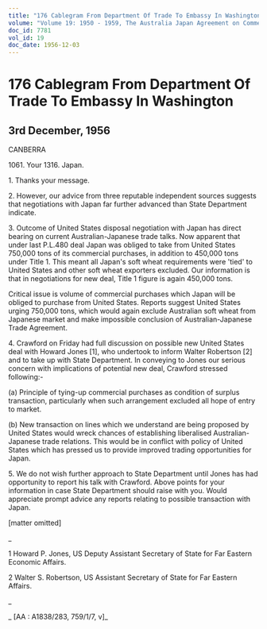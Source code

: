 ```yaml
---
title: "176 Cablegram From Department Of Trade To Embassy In Washington"
volume: "Volume 19: 1950 - 1959, The Australia Japan Agreement on Commerce"
doc_id: 7781
vol_id: 19
doc_date: 1956-12-03
---
```


# 176 Cablegram From Department Of Trade To Embassy In Washington

## 3rd December, 1956

CANBERRA

1061\. Your 1316. Japan.

1\. Thanks your message.

2\. However, our advice from three reputable independent sources suggests that negotiations with Japan far further advanced than State Department indicate.

3\. Outcome of United States disposal negotiation with Japan has direct bearing on current Australian-Japanese trade talks. Now apparent that under last P.L.480 deal Japan was obliged to take from United States 750,000 tons of its commercial purchases, in addition to 450,000 tons under Title 1. This meant all Japan's soft wheat requirements were 'tied' to United States and other soft wheat exporters excluded. Our information is that in negotiations for new deal, Title 1 figure is again 450,000 tons.

Critical issue is volume of commercial purchases which Japan will be obliged to purchase from United States. Reports suggest United States urging 750,000 tons, which would again exclude Australian soft wheat from Japanese market and make impossible conclusion of Australian-Japanese Trade Agreement.

4\. Crawford on Friday had full discussion on possible new United States deal with Howard Jones [1], who undertook to inform Walter Robertson [2] and to take up with State Department. In conveying to Jones our serious concern with implications of potential new deal, Crawford stressed following:-

(a) Principle of tying-up commercial purchases as condition of surplus transaction, particularly when such arrangement excluded all hope of entry to market.

(b) New transaction on lines which we understand are being proposed by United States would wreck chances of establishing liberalised Australian-Japanese trade relations. This would be in conflict with policy of United States which has pressed us to provide improved trading opportunities for Japan.

5\. We do not wish further approach to State Department until Jones has had opportunity to report his talk with Crawford. Above points for your information in case State Department should raise with you. Would appreciate prompt advice any reports relating to possible transaction with Japan.

[matter omitted]

_

1 Howard P. Jones, US Deputy Assistant Secretary of State for Far Eastern Economic Affairs.

2 Walter S. Robertson, US Assistant Secretary of State for Far Eastern Affairs.

_

_ [AA : A1838/283, 759/1/7, v]_
